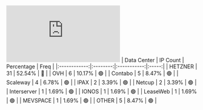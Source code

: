 ![Diagramm](https://github.com/obajay/StateSync-snapshots/blob/main/Projects/Empower/1/README.md)
| Data Center | IP Count | Percentage | Freq |
|:------------:|:--------:|:-----------:|:-----:|
| HETZNER | 31 | 52.54% | 🔴 |
| OVH | 6 | 10.17% | 🟢 |
| Contabo | 5 | 8.47% | 🟢 |
| Scaleway | 4 | 6.78% | 🟢 |
| IPAX | 2 | 3.39% | 🟢 |
| Netcup | 2 | 3.39% | 🟢 |
| Interserver | 1 | 1.69% | 🟢 |
| IONOS | 1 | 1.69% | 🟢 |
| LeaseWeb | 1 | 1.69% | 🟢 |
| MEVSPACE | 1 | 1.69% | 🟢 |
| OTHER | 5 | 8.47% | 🟢 |